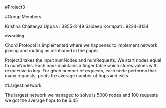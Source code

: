 #Project3

#Group Members 

Krishna Chaitanya Uppala 	: 3855-8149
Saideep Korrapati			: 9234-8134

#working

Chord Protocol is implemented where we happened to implement network joining and routing as mentioned in the paper.

Project3 takes the input numNodes and numRequests. We start nodes equal to numNodes. Each node maintains a finger table which stores values with respective to key. 
For given number of requests, each node performs that many requests, prints the average number of hops and exits.

#Largest network

The largest network we managed to solve is 5000 nodes and 100 requests we got the average hops to be 6.45 
